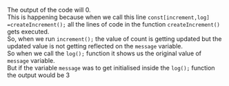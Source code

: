 The output of the code will 0.
<br>
This is happening because when we call this line ```const[increment,log] =createIncrement();``` all the lines of code in the function ```createIncrement()``` gets executed.
<br>
So, when we run ```increment();``` the value of count is getting updated but the updated value is not getting reflected on the ```message``` variable.
<br>
So when we call the ```log();``` function it shows us the original value of ```message``` variable.
<br>
But if the variable ```message``` was to get initialised inside the ```log();``` function the output would be 3

